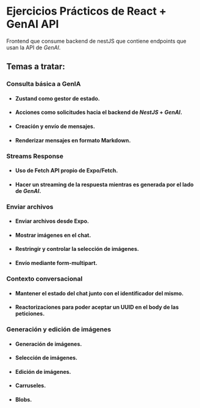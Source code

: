 # Ejercicios Prácticos de React + GenAI API

Frontend que consume backend de nestJS que contiene endpoints que usan la API de _GenAI_.

## Temas a tratar:

### Consulta básica a GenIA

- #### Zustand como gestor de estado.
- #### Acciones como solicitudes hacia el backend de _NestJS_ + _GenAI_.
- #### Creación y envío de mensajes.
- #### Renderizar mensajes en formato Markdown.

### Streams Response

- #### Uso de Fetch API propio de Expo/Fetch.
- #### Hacer un streaming de la respuesta mientras es generada por el lado de _GenAI_.

### Enviar archivos

- #### Enviar archivos desde Expo.
- #### Mostrar imágenes en el chat.
- #### Restringir y controlar la selección de imágenes.
- #### Envío mediante form-multipart.

### Contexto conversacional

- #### Mantener el estado del chat junto con el identificador del mismo.
- ####  Reactorizaciones para poder aceptar un UUID en el body de las peticiones.

### Generación y edición de imágenes

- #### Generación de imágenes.
- #### Selección de imágenes.
- #### Edición de imágenes.
- #### Carruseles.
- #### Blobs.